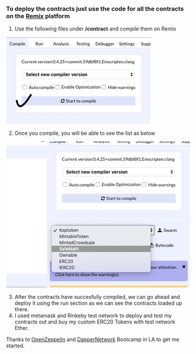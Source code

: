 ### To deploy the contracts just use the code for all the contracts on the [Remix](http://remix.ethereum.org/) platform

1. Use the following files under **/contract** and compile them on Remix

![Compile](/images/compile.png)

2. Once you compile, you will be able to see the list as below

![Compile](/images/compiledlist.png)

3. After the contracts have succesfully compiled, we can go ahead and deploy it using the run section as we can see the contracts loaded up there.
4. I used metamask and Rinkeby test network to deploy and test my contracts out and buy my custom ERC20 Tokens with test network Ether.


Thanks to [OpenZeppelin](https://github.com/OpenZeppelin/openzeppelin-solidity) and [DapperNetwork](http://www.thedappernetwork.com/) Bootcamp in LA to get me started.